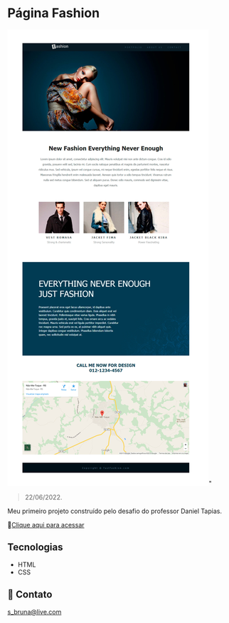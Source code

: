 # Página Fashion
![preview](./layout_final.jpg)"
>22/06/2022.

Meu primeiro projeto construído pelo desafio do professor Daniel Tapias.

🔗[Clique aqui para acessar](https://www.udemy.com/course/curso-web-design-fundamentos-aprenda-html-css-e-javascript/)

## Tecnologias

- HTML
- CSS

## 💜 Contato

s_bruna@live.com 